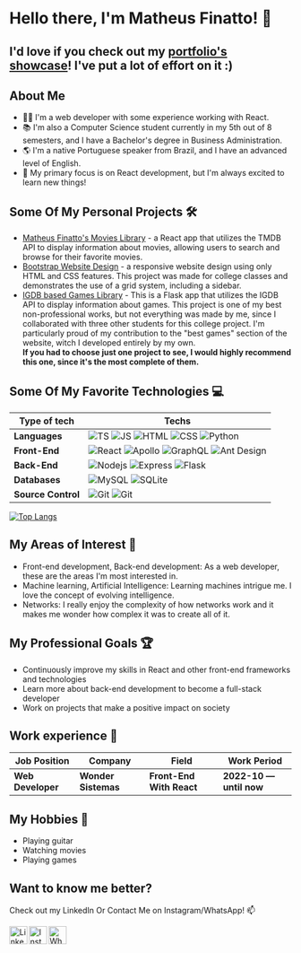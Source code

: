 <h1>Hello there, I'm Matheus Finatto! 👋</h2>

<h2>I'd love if you check out my <a href="https://matheusfinatto-portfolio.vercel.app/">portfolio's showcase</a>! I've put a lot of effort on it :)</h2>

<h2>About Me</h2>
<ul>
    <li>
        👨‍💻 I'm a web developer with some experience working with React.
    </li>
    <li>
        📚 I'm also a Computer Science student currently in my 5th out of 8 semesters, and I have a Bachelor's degree in
        Business Administration.
    </li>
    <li>
        🌎 I'm a native Portuguese speaker from Brazil, and I have an advanced level of English.
    </li>
    <li>
        🚀 My primary focus is on React development, but I'm always excited to learn new things!
    </li>
</ul>


 

<h2>Some Of My Personal Projects 🛠️</h2>
<ul>
    <li>
        <a href = 'https://github.com/MatheusFinatto/movies-library'>Matheus Finatto's Movies Library</a> - a React app that utilizes the
        TMDB API to display information about movies, allowing users to search and
        browse for their favorite movies. <br />
    </li>
    <li>
        <a href = 'https://github.com/MatheusFinatto/tde2-web'>Bootstrap Website Design</a> - a responsive website design using only
        HTML and CSS features. This project was made for college classes and
        demonstrates the use of a grid system, including a sidebar. <br />
    </li>
    <li>
        <a href = 'https://github.com/MatheusFinatto/projeto-entregador-5'>IGDB based Games Library</a> - This is a Flask app that utilizes the IGDB API to display information about games. This project is one of my best non-professional works, but not everything was made by me, since I collaborated with three other students for this college project. I'm particularly proud of my contribution to the "best games" section of the website, witch I developed entirely by my own.<br />
 <b>If you had to choose just one project to see, I would highly recommend this one, since it's the most complete of them.</b>
        <br>
    </li>
</ul>
<h2>Some Of My Favorite Technologies 💻 </h2>
    <table>
<thead>
<tr>
<th>Type of tech</th>
<th>Techs</th>
</tr>
</thead>
<tbody>
<tr>
<td><strong>Languages</strong></td>
<td>
 <img alt="TS" src ='https://img.shields.io/badge/TypeScript-007ACC?style=for-the-badge&logo=typescript&logoColor=white'>
<img alt="JS" src ='https://img.shields.io/badge/JavaScript-F7DF1E?style=for-the-badge&logo=javascript&logoColor=black'>
<img alt="HTML" src ='https://img.shields.io/badge/HTML5-E34F26?style=for-the-badge&logo=html5&logoColor=white'>
<img alt="CSS" src ='https://img.shields.io/badge/CSS3-1572B6?style=for-the-badge&logo=css3&logoColor=white'>
<img alt="Python" src ='https://img.shields.io/badge/Python-3776AB?style=for-the-badge&logo=python&logoColor=white'>   
 </td>
</tr>
<tr>
<td><strong>Front-End</strong></td>
<td>
<img alt="React" src ='https://img.shields.io/badge/React-20232A?style=for-the-badge&logo=react&logoColor=61DAFB'>
<img alt="Apollo" src ='https://img.shields.io/badge/Apollo%20GraphQL-311C87?&style=for-the-badge&logo=Apollo%20GraphQL&logoColor=white'>
<img alt="GraphQL" src ='https://img.shields.io/badge/GraphQl-E10098?style=for-the-badge&logo=graphql&logoColor=white'>
<img alt="Ant Design" src ='https://img.shields.io/badge/Ant%20Design-1890FF?style=for-the-badge&logo=antdesign&logoColor=white1'>
 </td>
</tr>    
<tr>
<td><strong>Back-End</strong></td>
<td>
<img alt="Nodejs" src="https://img.shields.io/badge/Node.js-43853D?style=for-the-badge&logo=node.js&logoColor=white"></a>
<img alt="Express" src="https://img.shields.io/badge/Express.js-000000?style=for-the-badge&logo=express&logoColor=white"></a>
<img alt="Flask" src ='https://img.shields.io/badge/Flask-000000?style=for-the-badge&logo=flask&logoColor=white'>
 </td>
</tr>   
<tr>
<td><strong>Databases</strong></td>
<td>
<img alt="MySQL" src ='https://img.shields.io/badge/MySQL-00000F?style=for-the-badge&logo=mysql&logoColor=white'>
<img alt="SQLite" src ='https://img.shields.io/badge/SQLite-07405E?style=for-the-badge&logo=sqlite&logoColor=white'>
 </td>
</tr>  
<tr>
<td><strong>Source Control</strong></td>
<td>
<img alt="Git" src ='https://img.shields.io/badge/GIT-E44C30?style=for-the-badge&logo=git&logoColor=white'>
<img alt="Git" src ='https://img.shields.io/badge/GitHub-100000?style=for-the-badge&logo=github&logoColor=white'>
 </td>
</tr>  
        </table>
    
<!-- ![Top Langs](https://github-readme-stats.vercel.app/api/top-langs/?username=MatheusFinatto&show_icons=true&theme=midnight-purple&layout=compact&count_private=true)-->
[![Top Langs](https://github-readme-stats.vercel.app/api/top-langs/?username=MatheusFinatto&show_icons=true&theme=midnight-purple&layout=compact)](https://github.com/MatheusFinatto/github-readme-stats&show_icons=true)
<h2>My Areas of Interest 🌟 </h2>
<ul>
    <li>
        Front-end development, Back-end development: As a web developer, these are
        the areas I'm most interested in. <br />
    </li>
    <li>
        Machine learning, Artificial Intelligence: Learning machines intrigue me. I
        love the concept of evolving intelligence. <br />
    </li>
    <li>
        Networks: I really enjoy the complexity of how networks work and it makes me
        wonder how complex it was to create all of it. <br />
    </li>
</ul>
<h2>My Professional Goals 🏆 </h2>
<ul>
    <li>Continuously improve my skills in React and other front-end frameworks and technologies</li>
    <li>Learn more about back-end development to become a full-stack developer</li>
    <li>Work on projects that make a positive impact on society</li>
</ul>

<h2>Work experience 👔 </h2>

<table>
<thead>
<tr>
<th>Job Position</th>
<th>Company</th>
<th>Field</th>
<th>Work Period</th>
</tr>
</thead>
<tbody>
<tr>
<td><strong>Web Developer</strong></td>
<td><strong>Wonder Sistemas</strong></td>
<td><strong>Front-End With React</strong></td>
<td><strong>2022-10 — until now</strong></td>
</tr>
</tbody>
</table>

<h2>My Hobbies 🎸 </h2>
<ul>
    <li>Playing guitar</li>
    <li>Watching movies</li>
    <li>Playing games</li>
</ul>

<h2>Want to know me better?</h2>
<p>Check out my LinkedIn Or Contact Me on Instagram/WhatsApp! 📫 </p>
<a href="https://www.linkedin.com/in/matheusfinatto" rel="nofollow">
    <img height="32" align="left" alt="LinkedIn" src="https://github.com/gauravghongde/social-icons/blob/master/SVG/Color/LinkedIN.svg" style="max-width: 100%;">
</a>
<a href="https://www.instagram.com/matheusfinatto" rel="nofollow">
    <img height="32" align="left" alt="Instagram" src="https://github.com/gauravghongde/social-icons/blob/master/SVG/Color/Instagram.svg" style="max-width: 100%;">
</a>
<a href="https://www.wa.link/teaojq" rel="nofollow">
    <img height="32" align="left" alt="WhatsApp" src="https://github.com/gauravghongde/social-icons/blob/master/SVG/Color/WhatsApp.svg" style="max-width: 100%;">
</a>

